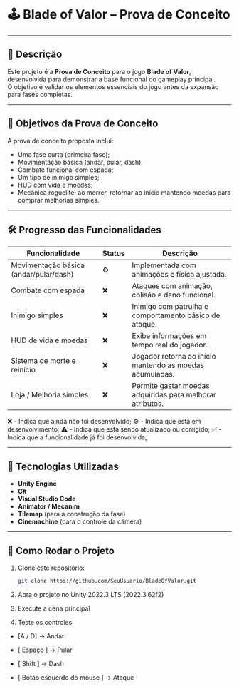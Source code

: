 # 🕹️ Blade of Valor – Prova de Conceito

---

## 📘 Descrição

Este projeto é a **Prova de Conceito** para o jogo **Blade of Valor**, desenvolvida para demonstrar a base funcional do gameplay principal.  
O objetivo é validar os elementos essenciais do jogo antes da expansão para fases completas.

---

## 🎯 Objetivos da Prova de Conceito

A prova de conceito proposta inclui:

- Uma fase curta (primeira fase);
- Movimentação básica (andar, pular, dash);
- Combate funcional com espada;
- Um tipo de inimigo simples;
- HUD com vida e moedas;
- Mecânica roguelite: ao morrer, retornar ao início mantendo moedas para comprar melhorias simples.

---

## 🛠️ Progresso das Funcionalidades

| Funcionalidade                         | Status | Descrição                                                 |
| -------------------------------------- | ------ | --------------------------------------------------------- |
| Movimentação básica (andar/pular/dash) | ⚙️     | Implementada com animações e física ajustada.             |
| Combate com espada                     | ❌     | Ataques com animação, colisão e dano funcional.           |
| Inimigo simples                        | ❌     | Inimigo com patrulha e comportamento básico de ataque.    |
| HUD de vida e moedas                   | ❌     | Exibe informações em tempo real do jogador.               |
| Sistema de morte e reinício            | ❌     | Jogador retorna ao início mantendo as moedas acumuladas.  |
| Loja / Melhoria simples                | ❌     | Permite gastar moedas adquiridas para melhorar atributos. |

❌ - Indica que ainda não foi desenvolvido;
⚙️ - Indica que está em desenvolvimento;
⚠️ - Indica que está sendo atualizado ou corrigido;
✅ - Indica que a funcionalidade já foi desenvolvida;

---

## 🧩 Tecnologias Utilizadas

- **Unity Engine**
- **C#**
- **Visual Studio Code**
- **Animator / Mecanim**
- **Tilemap** (para a construção da fase)
- **Cinemachine** (para o controle da câmera)

---

## 💾 Como Rodar o Projeto

1. Clone este repositório:

   ```bash
   git clone https://github.com/SeuUsuario/BladeOfValor.git

   ```

2. Abra o projeto no Unity 2022.3 LTS (2022.3.62f2)

3. Execute a cena principal

4. Teste os controles

- [A / D] → Andar

- [ Espaço ] → Pular

- [ Shift ] → Dash

- [ Botão esquerdo do mouse ] → Ataque
